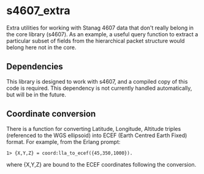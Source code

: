 # s4607_extra
Extra utilities for working with Stanag 4607 data that don't really belong in the core library (s4607). As an example, a useful query function to extract a particular subset of fields from the hierarchical packet structure would belong here not in the core.

## Dependencies
This library is designed to work with s4607, and a compiled copy of this code is required. This dependency is not currently handled automatically, but will be in the future.

## Coordinate conversion
There is a function for converting Latitude, Longitude, Altitude triples (referenced to the WGS ellipsoid) into ECEF (Earth Centred Earth Fixed) format. For example, from the Erlang prompt:
```
1> {X,Y,Z} = coord:lla_to_ecef({45,350,1000}).
```
where {X,Y,Z} are bound to the ECEF coordinates following the conversion.

